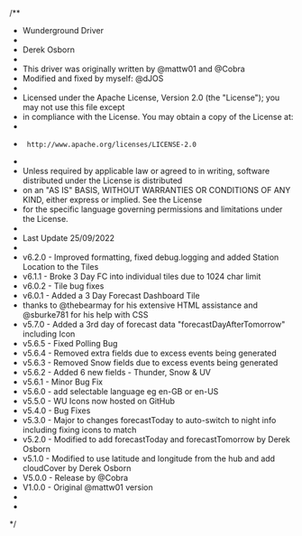 /**
 * Wunderground Driver
 *
 *  Derek Osborn
 *
 *  This driver was originally written by @mattw01 and @Cobra
 *  Modified and fixed by myself: @dJOS
 *
 *  Licensed under the Apache License, Version 2.0 (the "License"); you may not use this file except
 *  in compliance with the License. You may obtain a copy of the License at:
 *
 *      http://www.apache.org/licenses/LICENSE-2.0
 *
 *  Unless required by applicable law or agreed to in writing, software distributed under the License is distributed
 *  on an "AS IS" BASIS, WITHOUT WARRANTIES OR CONDITIONS OF ANY KIND, either express or implied. See the License
 *  for the specific language governing permissions and limitations under the License.
 *
 *  Last Update 25/09/2022
 *
 *	v6.2.0 - Improved formatting, fixed debug.logging and added Station Location to the Tiles
 *	v6.1.1 - Broke 3 Day FC into individual tiles due to 1024 char limit
 *	v6.0.2 - Tile bug fixes
 *	v6.0.1 - Added a 3 Day Forecast Dashboard Tile 
 *	thanks to @thebearmay for his extensive HTML assistance and @sburke781 for his help with CSS
 *	v5.7.0 - Added a 3rd day of forecast data "forecastDayAfterTomorrow" including Icon
 *	v5.6.5 - Fixed Polling Bug
 *	v5.6.4 - Removed extra fields due to excess events being generated
 *	v5.6.3 - Removed Snow fields due to excess events being generated
 *	v5.6.2 - Added 6 new fields - Thunder, Snow & UV
 *	v5.6.1 - Minor Bug Fix 
 *	v5.6.0 - add selectable language eg en-GB or en-US 
 *	v5.5.0 - WU Icons now hosted on GitHub
 *	v5.4.0 - Bug Fixes
 *	v5.3.0 - Major to changes forecastToday to auto-switch to night info including fixing icons to match
 *	v5.2.0 - Modified to add forecastToday and forecastTomorrow by Derek Osborn
 *	v5.1.0 - Modified to use latitude and longitude from the hub and add cloudCover by Derek Osborn
 *	V5.0.0 - Release by @Cobra
 *	V1.0.0 - Original @mattw01 version
 *
 *
 */
